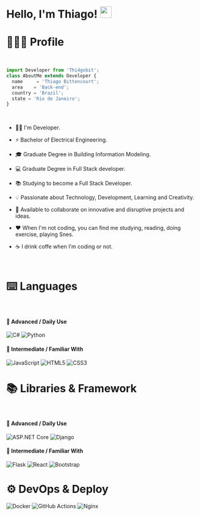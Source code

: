 
# Hello, I'm Thiago! <img src="https://media.giphy.com/media/hvRJCLFzcasrR4ia7z/giphy.gif" width="30"> 

# 👨🏼‍💻 Profile

<br>

```js
import Developer from 'Thi4gobit';
class AboutMe extends Developer {
  name     = 'Thiago Bittencourt';
  area    = 'Back-end';
  country = 'Brazil';
  state = 'Rio de Janeiro';
}
```

<br>

- 👦🏼 I'm Developer.
- ⚡ Bachelor of Electrical Engineering.
- 🎓 Graduate Degree in Building Information Modeling.
- 💻 Graduate Degree in Full Stack developer.


- 📚 Studying to become a Full Stack Developer.
- 💡 Passionate about Technology, Development, Learning and Creativity.
- 🤝 Available to collaborate on innovative and disruptive projects and ideas.
- ❤️ When I'm not coding, you can find me studying, reading, doing exercise, playing Snes.
- ☕ I drink coffe when I'm coding or not.

<br>


# ⌨️ Languages

<br>

#### 🚀 Advanced / Daily Use

![C#](https://img.shields.io/badge/C%23-512BD4?style=for-the-badge&logo=c-sharp&logoColor=white)
![Python](https://img.shields.io/badge/Python-3776AB?style=for-the-badge&logo=python&logoColor=white)

#### 🧪 Intermediate / Familiar With

![JavaScript](https://img.shields.io/badge/JavaScript-F7DF1E?style=for-the-badge&logo=javascript&logoColor=323330)
![HTML5](https://img.shields.io/badge/HTML5-E34F26?style=for-the-badge&logo=html5&logoColor=white)
![CSS3](https://img.shields.io/badge/CSS3-1572B6?style=for-the-badge&logo=css3&logoColor=white)




# 📚 Libraries & Framework

<br>

#### 🚀 Advanced / Daily Use

![ASP.NET Core](https://img.shields.io/badge/ASP.NET_Core-512BD4?style=for-the-badge&logo=dotnet&logoColor=white)
![Django](https://img.shields.io/badge/django-%23DD0031.svg?style=for-the-badge&logo=django&logoColor=white)

#### 🧪 Intermediate / Familiar With

![Flask](https://img.shields.io/badge/Flask-000000?style=for-the-badge&logo=flask&logoColor=white)
![React](https://img.shields.io/badge/React-61DAFB?style=for-the-badge&logo=react&logoColor=20232A)
![Bootstrap](https://img.shields.io/badge/Bootstrap-563D7C?style=for-the-badge&logo=bootstrap&logoColor=white)


# ⚙️ DevOps & Deploy

![Docker](https://img.shields.io/badge/Docker-2496ED?style=for-the-badge&logo=docker&logoColor=white)
![GitHub Actions](https://img.shields.io/badge/GitHub_Actions-2088FF?style=for-the-badge&logo=githubactions&logoColor=white)
![Nginx](https://img.shields.io/badge/Nginx-009639?style=for-the-badge&logo=nginx&logoColor=white)

